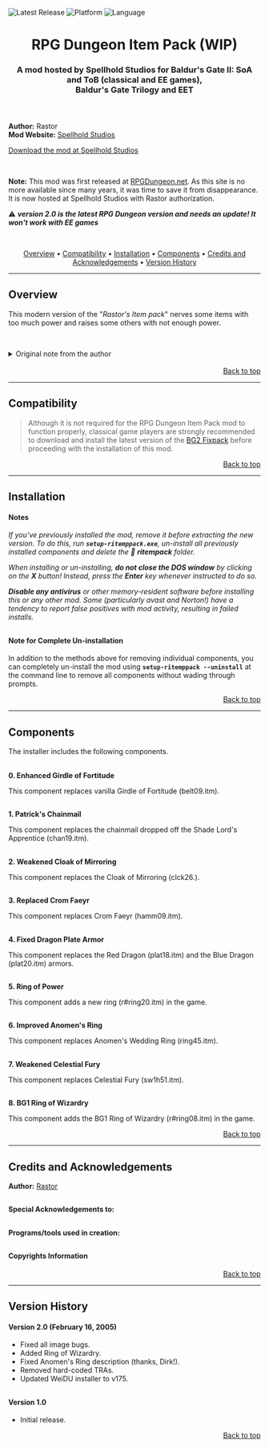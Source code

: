 
![Latest Release](https://img.shields.io/github/v/release/SpellholdStudios/RPG_Dungeon_Item_Pack?include_prereleases&color=darkred)<a name="top" id="top"> </a>
![Platform](https://img.shields.io/static/v1?label=platform&message=windows%20%7C%20Mac%20%7C%20linux&color=informational)
![Language](https://img.shields.io/static/v1?label=language&message=English&color=limegreen)

<div align="center"><h1>RPG Dungeon Item Pack (WIP)</h1>

<h3>A mod hosted by Spellhold Studios for Baldur's Gate II: SoA and ToB (classical and EE games),<br>
Baldur's Gate Trilogy and EET<h3>

</div><br />


**Author:** Rastor  
**Mod Website:** <a href="http://www.shsforums.net/forum/127-mod-resurrections/">Spellhold Studios</a>  


[Download the mod at Spellhold Studios](http://www.shsforums.net/files/file/1262-rpg-item-pack/)<br>

&nbsp;

**Note:** This mod was first released at <a href="http://web.archive.org/web/20120414212350/http://www.rpgdungeon.net/content/view/33/49/">RPGDungeon.net</a>. As this site is no more available since many years, it was time to save it from disappearance. It is now hosted at Spellhold Studios with Rastor authorization.

:warning: **_version 2.0 is the latest RPG Dungeon version and needs an update! It won't work with EE games_**

&nbsp;

<div align="center">
<a href="#intro">Overview</a> &#8226; <a href="#compat">Compatibility</a> &#8226; <a href="#installation">Installation</a> &#8226; <a href="#components">Components</a> &#8226; <a href="#credits">Credits and Acknowledgements</a> &#8226; <a href="#versions">Version History</a></br>
</div>

<hr>


## <a name="intro" id="intro"></a>Overview

This modern version of the "*Rastor's Item pack*" nerves some items with too much power and raises some others with not enough power.

&nbsp;

<details><summary>Original note from the author</summary>
<p>

###### For as long as I can remember, I have been seeing people complaining about the "*overpowered*" or "*underpowered*" items that are present in the official release of Baldur's Gate II. I decided to fix those complaints while teaching myself to modify items in the Infinity Engine at the same time. "*Rastor's Item Pack*" was the result of my playing around.

###### Over the years, the modding community has gone through a veritable revolution. During that time, IEEP (once the standard) was rendered obsolete, WeiDU went through a number of advances, and the standards expected from the modding community in general vastly improved. Unfortunately, this pack did not evolve with the community. It remained the old collection of a dozen items or so that I had whipped up on an early release of IEEP in 2001, until now.

###### The name of the mod has been changed to reflect the contributions of the modding community and players although the nostalgic core of the mod is still present. Enjoy!
</p>
</details><br>
<div align="right"><a href="#top">Back to top</a></div>


<hr>


## <a name="compat" id="compat"></a>Compatibility

>Although it is not required for the RPG Dungeon Item Pack mod to function properly, classical game players are strongly recommended to download and install the latest version of the <a href="http://www.gibberlings3.net/bg2fixpack/">BG2 Fixpack</a> before proceeding with the installation of this mod.<br>
<div align="right"><a href="#top">Back to top</a></div>


<hr>


## <a name="installation" id="installation"></a>Installation

#### Notes

*If you've previously installed the mod, remove it before extracting the new version. To do this, run **`setup-ritemppack.exe`**, un-install all previously installed components and delete the :file_folder: **ritempack** folder.*

*When installing or un-installing, **do not close the DOS window** by clicking on the **X** button! Instead, press the **Enter** key whenever instructed to do so.*

*__Disable any antivirus__ or other memory-resident software before installing this or any other mod. Some (particularly avast and Norton!) have a tendency to report false positives with mod activity, resulting in failed installs.*

## 

## 

#### Note for Complete Un-installation

In addition to the methods above for removing individual components, you can completely un-install the mod using **`setup-ritemppack --uninstall`** at the command line to remove all components without wading through prompts.</br>
<div align="right"><a href="#top">Back to top</a></div>


<hr>


## <a name="components" id="components"></a>Components

The installer includes the following components.<br /><br />

**0. Enhanced Girdle of Fortitude**<br />

This component replaces vanilla Girdle of Fortitude (belt09.itm).

## 

**1. Patrick's Chainmail**<br />

This component replaces the chainmail dropped off the Shade Lord's Apprentice (chan19.itm).

## 

**2. Weakened Cloak of Mirroring**<br />

This component replaces the Cloak of Mirroring (clck26.).

## 

**3. Replaced Crom Faeyr**<br />

This component replaces Crom Faeyr (hamm09.itm).

## 

**4. Fixed Dragon Plate Armor**<br />

This component replaces the Red Dragon (plat18.itm) and the Blue Dragon (plat20.itm) armors.

## 

**5. Ring of Power**<br />

This component adds a new ring (r#ring20.itm) in the game.

## 

**6. Improved Anomen's Ring**<br />

This component replaces Anomen's Wedding Ring (ring45.itm).

## 

**7. Weakened Celestial Fury**<br />

This component replaces Celestial Fury (sw1h51.itm).

## 

**8. BG1 Ring of Wizardry**<br />

This component adds the BG1 Ring of Wizardry (r#ring08.itm) in the game.

<div align="right"><a href="#top">Back to top</a></div>


<hr>


## <a name="credits" id="credits"></a>Credits and Acknowledgements

**Author:** <a href="http://www.shsforums.net/user/1153-rastor/">Rastor</a>  

## 

#### Special Acknowledgements to:


## 

#### Programs/tools used in creation:

## 

#### Copyrights Information

<div align="right"><a href="#top">Back to top</a></div>


<hr>


## <a name="versions" id="versions"></a>Version History

#### Version 2.0 (February 16, 2005)

- Fixed all image bugs.
- Added Ring of Wizardry.
- Fixed Anomen's Ring description (thanks, Dirk!).
- Removed hard-coded TRAs.
- Updated WeiDU installer to v175.

## 

#### Version 1.0

- Initial release.
<div align="right"><a href="#top">Back to top</a></div>

